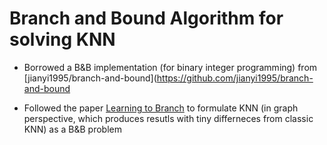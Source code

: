# Branch and Bound Algorithm for solving KNN

- Borrowed a B&B implementation (for binary integer programming) from [jianyi1995/branch-and-bound](https://github.com/jianyi1995/branch-and-bound

- Followed the paper [Learning to Branch](https://arxiv.org/pdf/1803.10150.pdf) to formulate KNN (in graph perspective, which produces resutls with tiny differneces from classic KNN) as a B&B problem



